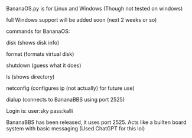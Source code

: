BananaOS.py is for Linux and Windows (Though not tested on windows)

full Windows support will be added soon (next 2 weeks or so)

commands for BananaOS:

disk (shows disk info)

format (formats virtual disk)

shutdown (guess what it does)

ls (shows directory)

netconfig (configures ip (not actually) for future use)

dialup (connects to BananaBBS using port 2525)

Login is: user:sky pass:kalli

BananaBBS has been released, it uses port 2525. Acts like a builten board system with basic messaging (Used ChatGPT for this lol)
